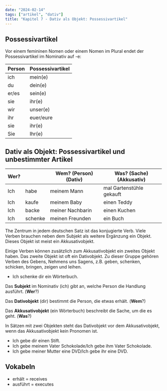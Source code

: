 ```yaml
---
date: "2024-02-14"
tags: ["artikel", "dativ"]
title: "Kapitel 7 - Dativ als Objekt: Possessivartikel"
---
```


## Possessivartikel

Vor einem femininen Nomen oder einem Nomen im Plural endet der Possessivartikel im Nominativ auf -e:

| Person | Possessivartikel |
| --- | --- |
| ich | mein(e) |
| du | dein(e) |
| er/es | sein(e) |
| sie | ihr(e) |
| wir | unser(e) |
| ihr | euer/eure |
| sie | ihr(e) |
| Sie | Ihr(e) |

## Dativ als Objekt: Possessivartikel und unbestimmter Artikel

| Wer? |  | Wem? (Person) (Dativ) | Was? (Sache) (Akkusativ) |
| --- | --- | --- | --- |
| Ich | habe | meinem Mann | mal Gartenstühle gekauft |
| Ich | kaufe | meinem Baby | einen Teddy |
| Ich | backe | meiner Nachbarin | einen Kuchen |
| Ich | schenke  | meinen Freunden  | ein Buch |

The Zentrum in jedem deutschen Satz ist das konjugierte Verb. Viele Verben brauchen neben dem Subjekt als weitere Ergänzung ein Objekt. Dieses Objekt ist meist ein Akkusativobjekt.  

Einige Verben können zusätzlich zum Akkusativobjekt ein zweites Objekt haben. Das zweite Objekt ist oft ein Dativobjekt. Zu dieser Gruppe gehören Verben des Gebens, Nehmens uns Sagens, z.B. geben, schenken, schicken, bringen, zeigen und leihen. 

- Ich schenke dir ein Wörterbuch.

Das **Subjekt** im Nominativ (ich) gibt an, welche Person die Handlung ausführt. (**Wer**?) 

Das **Dativobjekt** (dir) bestimmt die Person, die etwas erhält. (**Wem**?) 

Das **Akkusativobjekt** (ein Wörterbuch)  beschreibt die Sache, um  die es geht. (**Was**?) 

In Sätzen mit zwei Objekten steht das Dativobjekt vor dem Akkusativobjekt, wenn das Akkusativobjekt kein Pronomen ist.

- Ich gebe dir einen Stift.
- Ich gebe meinem Vater Schokolade/Ich gebe ihm Vater Schokolade.
- Ich gebe meiner Mutter eine DVD/Ich gebe ihr eine DVD.

## Vokabeln

- erhält = receives
- ausführt = executes